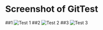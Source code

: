 # Screenshot of GitTest
##1
![Test 1](https://user-images.githubusercontent.com/101875465/172572938-583d452a-682c-4dee-9bad-126ce360db3a.png)
##2
![Test 2](https://user-images.githubusercontent.com/101875465/172573100-f1699e17-1c45-43f8-a9fa-0f0bc530fea5.png)
##3
![Test 3](https://user-images.githubusercontent.com/101875465/172573169-bfc8cc7e-4012-49eb-9cd3-ada4a05a4ba4.png)